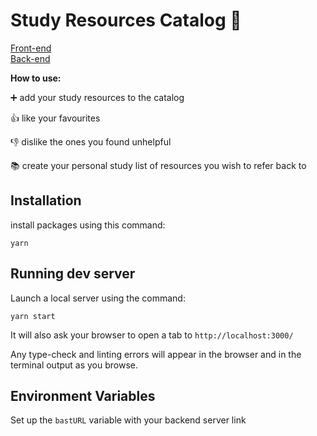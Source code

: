 # Study Resources Catalog 📖

[Front-end](https://c7c3-study-resource-catalog.netlify.app/)\
[Back-end](https://c7c3-study-resource-catalog-backend.onrender.com)

**How to use:**

➕ add your study resources to the catalog

👍 like your favourites

👎 dislike the ones you found unhelpful

📚 create your personal study list of resources you wish to refer back to

## Installation

install packages using this command:

```
yarn
```

## Running dev server

Launch a local server using the command:

```
yarn start
```

It will also ask your browser to open a tab to `http://localhost:3000/`

Any type-check and linting errors will appear in the browser and in the terminal output as you browse.

## Environment Variables

Set up the `bastURL` variable with your backend server link

